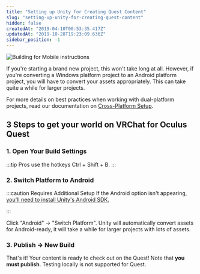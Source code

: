 ```yaml
---
title: "Setting up Unity for Creating Quest Content"
slug: "setting-up-unity-for-creating-quest-content"
hidden: false
createdAt: "2019-04-10T00:53:35.417Z"
updatedAt: "2019-10-28T19:23:09.636Z"
sidebar_position: -1
---
```

![Building for Mobile instructions](/img/setting-up-unity-for-creating-quest-content-1ac8b19-VRChat_QuestContent_QuickStart.png)

If you're starting a brand new project, this won't take long at all. However, if you're converting a Windows platform project to an Android platform project, you will have to convert your assets appropriately. This can take quite a while for larger projects.

For more details on best practices when working with dual-platform projects, read our documentation on [Cross-Platform Setup](/platforms/android/cross-platform-setup).

## 3 Steps to get your world on VRChat for Oculus Quest

### 1. Open Your Build Settings

:::tip 
Pros use the hotkeys Ctrl + Shift + B.
:::

### 2. Switch Platform to Android

:::caution Requires Additional Setup
If the Android option isn't appearing, [you'll need to install Unity's Android SDK.](https://docs.unity3d.com/Manual/android-sdksetup.html)

:::

Click "Android" -> "Switch Platform". Unity will automatically convert assets for Android-ready, it will take a while for larger projects with lots of assets.

### 3. Publish -> New Build

That's it! Your content is ready to check out on the Quest! Note that **you must publish**. Testing locally is not supported for Quest.
